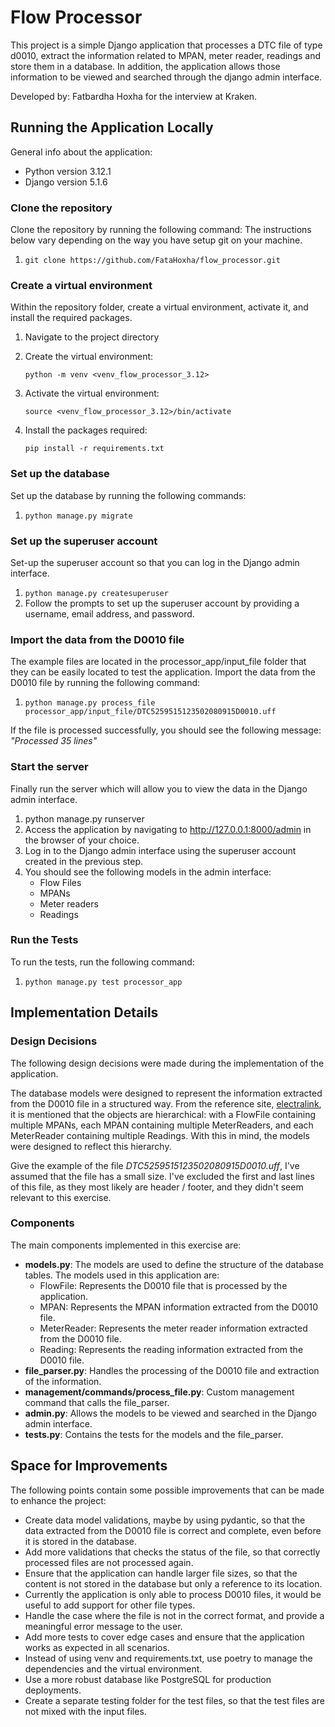 # Flow Processor

This project is a simple Django application that processes a DTC file of type d0010, extract the information 
related to MPAN, meter reader, readings and store them in a database. 
In addition, the application allows those information to be viewed and searched through the django admin interface.

Developed by: Fatbardha Hoxha for the interview at Kraken.

## Running the Application Locally
General info about the application:
- Python version 3.12.1
- Django version 5.1.6

### Clone the repository
Clone the repository by running the following command:
The instructions below vary depending on the way you have setup git on your machine.
1. `git clone https://github.com/FataHoxha/flow_processor.git`

### Create a virtual environment
Within the repository folder, create a virtual environment, activate it, and install the required packages.
1. Navigate to the project directory 

2. Create the virtual environment: 

   `python -m venv <venv_flow_processor_3.12>`

3. Activate the virtual environment:

   `source <venv_flow_processor_3.12>/bin/activate `

4. Install the packages required:

    `pip install -r requirements.txt`


### Set up the database
Set up the database by running the following commands:
1. `python manage.py migrate`

### Set up the superuser account
Set-up the superuser account so that you can log in the Django admin interface.
1. `python manage.py createsuperuser`
2. Follow the prompts to set up the superuser account by providing a username, email address, and password.

### Import the data from the D0010 file
The example files are located in the processor_app/input_file folder that they can be easily located to test the application.
Import the data from the D0010 file by running the following command:
1.  `python manage.py process_file processor_app/input_file/DTC5259515123502080915D0010.uff`

If the file is processed successfully, you should see the following message:
_"Processed 35 lines"_

### Start the server
Finally run the server which will allow you to view the data in the Django admin interface.
1. python manage.py runserver
2. Access the application by navigating to http://127.0.0.1:8000/admin in the browser of your choice.
3. Log in to the Django admin interface using the superuser account created in the previous step.
4. You should see the following models in the admin interface:
   - Flow Files
   - MPANs
   - Meter readers
   - Readings


### Run the Tests
To run the tests, run the following command:
1. `python manage.py test processor_app`



## Implementation Details
### Design Decisions
The following design decisions were made during the implementation of the application.

The database models were designed to represent the information extracted from the D0010 file in a structured way.
From the reference site, [electralink](https://www.electralink.co.uk/dtc-catalogue/), it is mentioned that the objects are hierarchical: 
with a FlowFile containing multiple MPANs, each MPAN containing multiple MeterReaders,
and each MeterReader containing multiple Readings.
With this in mind, the models were designed to reflect this hierarchy.

Give the example of the file _DTC5259515123502080915D0010.uff_, I've assumed that the file has a small size.
I've excluded the first and last lines of this file, as they most likely are header / footer,
and they didn't seem relevant to this exercise.

### Components
The main components implemented in this exercise are:
- **models.py**: The models are used to define the structure of the database tables. The models used in this application are:
  - FlowFile: Represents the D0010 file that is processed by the application.
  - MPAN: Represents the MPAN information extracted from the D0010 file.
  - MeterReader: Represents the meter reader information extracted from the D0010 file.
  - Reading: Represents the reading information extracted from the D0010 file.
- **file_parser.py**: Handles the processing of the D0010 file and extraction of the information.
- **management/commands/process_file.py**: Custom management command that calls the file_parser.
- **admin.py**: Allows the models to be viewed and searched in the Django admin interface.
- **tests.py**: Contains the tests for the models and the file_parser.



## Space for Improvements
The following points contain some possible improvements that can be made to enhance the project:
- Create data model validations, maybe by using pydantic, so that the data extracted from the D0010 file is correct and complete, even before it is stored in the database.
- Add more validations that checks the status of the file, so that correctly processed files are not processed again.
- Ensure that the application can handle larger file sizes, so that the content is not stored in the database but only a reference to its location.
- Currently the application is only able to process D0010 files, it would be useful to add support for other file types.
- Handle the case where the file is not in the correct format, and provide a meaningful error message to the user.
- Add more tests to cover edge cases and ensure that the application works as expected in all scenarios.
- Instead of using venv and requirements.txt, use poetry to manage the dependencies and the virtual environment.
- Use a more robust database like PostgreSQL for production deployments.
- Create a separate testing folder for the test files, so that the test files are not mixed with the input files.
